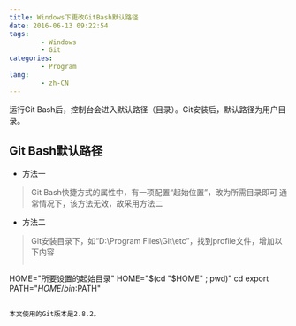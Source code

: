 ```yaml
---
title: Windows下更改GitBash默认路径
date: 2016-06-13 09:22:54
tags:
        - Windows
        - Git
categories:
        - Program
lang:
        - zh-CN
---
```

运行Git Bash后，控制台会进入默认路径（目录）。Git安装后，默认路径为用户目录。

<!-- more -->

## **Git Bash默认路径** ##
- 方法一
> Git Bash快捷方式的属性中，有一项配置“起始位置”，改为所需目录即可
> 通常情况下，该方法无效，故采用方法二

- 方法二
> Git安装目录下，如“D:\Program Files\Git\etc”，找到profile文件，增加以下内容
> ```
HOME="所要设置的起始目录"
HOME="$(cd "$HOME" ; pwd)"
cd
export PATH="$HOME/bin:$PATH"
```

本文使用的Git版本是2.8.2。 